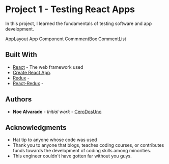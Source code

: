 # Project 1 - Testing React Apps

In this project, I learned the fundamentals of testing
software and app development.

AppLayout
App Component
CommmentBox
CommentList

## Built With

* [React](nuull) - The web framework used
* [Create React App](https://github.com/facebook/create-react-app).
* [Redux](nuull) -
* [React-Redux](nuull) -


## Authors

* **Noe Alvarado** - *Initial work* - [CeroDosUno](https://github.com/CeroDosUno)

## Acknowledgments

* Hat tip to anyone whose code was used
* Thank you to anyone that blogs, teaches coding courses, or contributes funds towards the development of coding skills among minorities.
* This engineer couldn't have gotten far without you guys.
